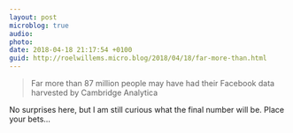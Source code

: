 ```yaml
---
layout: post
microblog: true
audio: 
photo: 
date: 2018-04-18 21:17:54 +0100
guid: http://roelwillems.micro.blog/2018/04/18/far-more-than.html
---
```

> Far more than 87 million people may have had their Facebook data harvested by Cambridge Analytica

No surprises here, but I am still curious what the final number will be. Place your bets…
